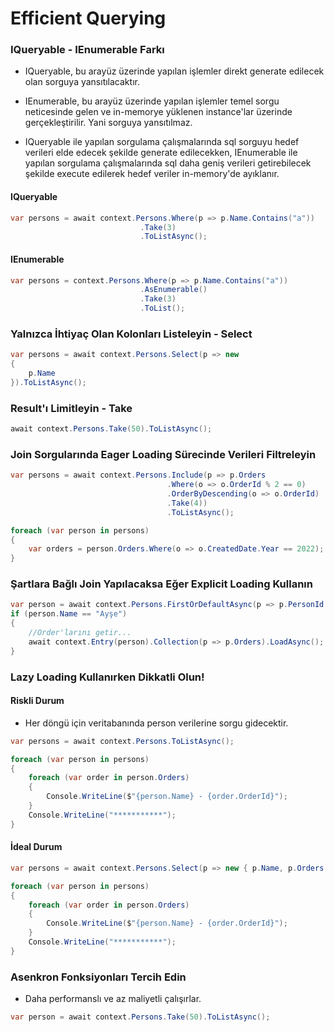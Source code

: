 ﻿# Efficient Querying



### IQueryable - IEnumerable Farkı

- IQueryable, bu arayüz üzerinde yapılan işlemler direkt generate edilecek olan sorguya yansıtılacaktır.

- IEnumerable, bu arayüz üzerinde yapılan işlemler temel sorgu neticesinde gelen ve in-memorye yüklenen instance'lar üzerinde gerçekleştirilir. Yani sorguya yansıtılmaz.

- IQueryable ile yapılan sorgulama çalışmalarında sql sorguyu hedef verileri elde edecek şekilde generate edilecekken, IEnumerable ile yapılan sorgulama çalışmalarında sql daha geniş verileri getirebilecek şekilde execute edilerek hedef veriler in-memory'de ayıklanır.


#### IQueryable
```csharp
var persons = await context.Persons.Where(p => p.Name.Contains("a"))
                             .Take(3)
                             .ToListAsync();
```
#### IEnumerable
```csharp
var persons = context.Persons.Where(p => p.Name.Contains("a"))
                             .AsEnumerable()
                             .Take(3)
                             .ToList();
```
### Yalnızca İhtiyaç Olan Kolonları Listeleyin - Select
```csharp
var persons = await context.Persons.Select(p => new
{
    p.Name
}).ToListAsync();
```

### Result'ı Limitleyin - Take
```csharp
await context.Persons.Take(50).ToListAsync();
```

### Join Sorgularında Eager Loading Sürecinde Verileri Filtreleyin
```csharp
var persons = await context.Persons.Include(p => p.Orders
					               .Where(o => o.OrderId % 2 == 0)
                                   .OrderByDescending(o => o.OrderId)
                                   .Take(4))
					     		   .ToListAsync();

foreach (var person in persons)
{
    var orders = person.Orders.Where(o => o.CreatedDate.Year == 2022);
}
```

### Şartlara Bağlı Join Yapılacaksa Eğer Explicit Loading Kullanın
```csharp
var person = await context.Persons.FirstOrDefaultAsync(p => p.PersonId == 1);
if (person.Name == "Ayşe")
{
    //Order'larını getir...
    await context.Entry(person).Collection(p => p.Orders).LoadAsync();
}
```

### Lazy Loading Kullanırken Dikkatli Olun!
#### Riskli Durum
- Her döngü için veritabanında person verilerine sorgu gidecektir.
```csharp
var persons = await context.Persons.ToListAsync();

foreach (var person in persons)
{
    foreach (var order in person.Orders)
    {
        Console.WriteLine($"{person.Name} - {order.OrderId}");
    }
    Console.WriteLine("***********");
}
```
#### İdeal Durum
```csharp
var persons = await context.Persons.Select(p => new { p.Name, p.Orders }).ToListAsync();

foreach (var person in persons)
{
    foreach (var order in person.Orders)
    {
        Console.WriteLine($"{person.Name} - {order.OrderId}");
    }
    Console.WriteLine("***********");
}
```

### Asenkron Fonksiyonları Tercih Edin
- Daha performanslı ve az maliyetli çalışırlar.
```csharp
var person = await context.Persons.Take(50).ToListAsync();
```


